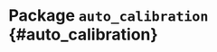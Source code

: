 # Package `auto_calibration` {#auto_calibration}

<move-here src='#auto_calibration-autogenerated'/>
